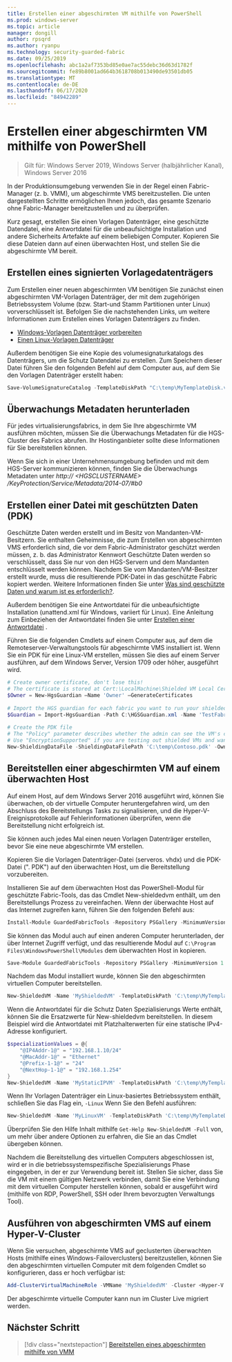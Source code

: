 ```yaml
---
title: Erstellen einer abgeschirmten VM mithilfe von PowerShell
ms.prod: windows-server
ms.topic: article
manager: dongill
author: rpsqrd
ms.author: ryanpu
ms.technology: security-guarded-fabric
ms.date: 09/25/2019
ms.openlocfilehash: abc1a2af7353bd85e0ae7ac55debc36d63d1782f
ms.sourcegitcommit: fe89b8001ad664b3618708b013490de93501db05
ms.translationtype: MT
ms.contentlocale: de-DE
ms.lasthandoff: 06/17/2020
ms.locfileid: "84942289"
---
```

# <a name="create-a-shielded-vm-using-powershell"></a>Erstellen einer abgeschirmten VM mithilfe von PowerShell

>Gilt für: Windows Server 2019, Windows Server (halbjährlicher Kanal), Windows Server 2016

In der Produktionsumgebung verwenden Sie in der Regel einen Fabric-Manager (z. b. VMM), um abgeschirmte VMS bereitzustellen. Die unten dargestellten Schritte ermöglichen Ihnen jedoch, das gesamte Szenario ohne Fabric-Manager bereitzustellen und zu überprüfen.

Kurz gesagt, erstellen Sie einen Vorlagen Datenträger, eine geschützte Datendatei, eine Antwortdatei für die unbeaufsichtigte Installation und andere Sicherheits Artefakte auf einem beliebigen Computer. Kopieren Sie diese Dateien dann auf einen überwachten Host, und stellen Sie die abgeschirmte VM bereit.

## <a name="create-a-signed-template-disk"></a>Erstellen eines signierten Vorlagedatenträgers

Zum Erstellen einer neuen abgeschirmten VM benötigen Sie zunächst einen abgeschirmten VM-Vorlagen Datenträger, der mit dem zugehörigen Betriebssystem Volume (bzw. Start-und Stamm Partitionen unter Linux) vorverschlüsselt ist.
Befolgen Sie die nachstehenden Links, um weitere Informationen zum Erstellen eines Vorlagen Datenträgers zu finden.

- [Windows-Vorlagen Datenträger vorbereiten](guarded-fabric-create-a-shielded-vm-template.md)
- [Einen Linux-Vorlagen Datenträger](guarded-fabric-create-a-linux-shielded-vm-template.md)

Außerdem benötigen Sie eine Kopie des volumesignaturkatalogs des Datenträgers, um die Schutz Datendatei zu erstellen.
Zum Speichern dieser Datei führen Sie den folgenden Befehl auf dem Computer aus, auf dem Sie den Vorlagen Datenträger erstellt haben:

```powershell
Save-VolumeSignatureCatalog -TemplateDiskPath "C:\temp\MyTemplateDisk.vhdx" -VolumeSignatureCatalogPath "C:\temp\MyTemplateDiskCatalog.vsc"
```

## <a name="download-guardian-metadata"></a>Überwachungs Metadaten herunterladen

Für jedes virtualisierungsfabrics, in dem Sie Ihre abgeschirmte VM ausführen möchten, müssen Sie die Überwachungs Metadaten für die HGS-Cluster des Fabrics abrufen.
Ihr Hostinganbieter sollte diese Informationen für Sie bereitstellen können.

Wenn Sie sich in einer Unternehmensumgebung befinden und mit dem HGS-Server kommunizieren können, finden Sie die Überwachungs Metadaten unter *http:// \<HGSCLUSTERNAME\> /KeyProtection/Service/Metadata/2014-07/#b0*

## <a name="create-shielding-data-pdk-file"></a>Erstellen einer Datei mit geschützten Daten (PDK)

Geschützte Daten werden erstellt und im Besitz von Mandanten-VM-Besitzern. Sie enthalten Geheimnisse, die zum Erstellen von abgeschirmten VMS erforderlich sind, die vor dem Fabric-Administrator geschützt werden müssen, z. b. das Administrator Kennwort
Geschützte Daten werden so verschlüsselt, dass Sie nur von den HGS-Servern und dem Mandanten entschlüsselt werden können.
Nachdem Sie vom Mandanten/VM-Besitzer erstellt wurde, muss die resultierende PDK-Datei in das geschützte Fabric kopiert werden.
Weitere Informationen finden Sie unter [Was sind geschützte Daten und warum ist es erforderlich?](guarded-fabric-and-shielded-vms.md#what-is-shielding-data-and-why-is-it-necessary).

Außerdem benötigen Sie eine Antwortdatei für die unbeaufsichtigte Installation (unattend.xml für Windows, variiert für Linux). Eine Anleitung zum Einbeziehen der Antwortdatei finden Sie unter [Erstellen einer Antwortdatei](guarded-fabric-tenant-creates-shielding-data.md#create-an-answer-file) .

Führen Sie die folgenden Cmdlets auf einem Computer aus, auf dem die Remoteserver-Verwaltungstools für abgeschirmte VMS installiert ist.
Wenn Sie ein PDK für eine Linux-VM erstellen, müssen Sie dies auf einem Server ausführen, auf dem Windows Server, Version 1709 oder höher, ausgeführt wird.

 
```powershell
# Create owner certificate, don't lose this!
# The certificate is stored at Cert:\LocalMachine\Shielded VM Local Certificates
$Owner = New-HgsGuardian –Name 'Owner' –GenerateCertificates
 
# Import the HGS guardian for each fabric you want to run your shielded VM
$Guardian = Import-HgsGuardian -Path C:\HGSGuardian.xml -Name 'TestFabric'
 
# Create the PDK file
# The "Policy" parameter describes whether the admin can see the VM's console or not
# Use "EncryptionSupported" if you are testing out shielded VMs and want to debug any issues during the specialization process
New-ShieldingDataFile -ShieldingDataFilePath 'C:\temp\Contoso.pdk' -Owner $Owner –Guardian $guardian –VolumeIDQualifier (New-VolumeIDQualifier -VolumeSignatureCatalogFilePath 'C:\temp\MyTemplateDiskCatalog.vsc' -VersionRule Equals) -WindowsUnattendFile 'C:\unattend.xml' -Policy Shielded
```
    
## <a name="provision-shielded-vm-on-a-guarded-host"></a>Bereitstellen einer abgeschirmten VM auf einem überwachten Host
Auf einem Host, auf dem Windows Server 2016 ausgeführt wird, können Sie überwachen, ob der virtuelle Computer heruntergefahren wird, um den Abschluss des Bereitstellungs Tasks zu signalisieren, und die Hyper-V-Ereignisprotokolle auf Fehlerinformationen überprüfen, wenn die Bereitstellung nicht erfolgreich ist.

Sie können auch jedes Mal einen neuen Vorlagen Datenträger erstellen, bevor Sie eine neue abgeschirmte VM erstellen.

Kopieren Sie die Vorlagen Datenträger-Datei (serveros. vhdx) und die PDK-Datei (". PDK") auf den überwachten Host, um die Bereitstellung vorzubereiten.

Installieren Sie auf dem überwachten Host das PowerShell-Modul für geschützte Fabric-Tools, das das Cmdlet New-shieldedvm enthält, um den Bereitstellungs Prozess zu vereinfachen. Wenn der überwachte Host auf das Internet zugreifen kann, führen Sie den folgenden Befehl aus:

```powershell
Install-Module GuardedFabricTools -Repository PSGallery -MinimumVersion 1.0.0
```

Sie können das Modul auch auf einen anderen Computer herunterladen, der über Internet Zugriff verfügt, und das resultierende Modul auf `C:\Program Files\WindowsPowerShell\Modules` dem überwachten Host in kopieren.

```powershell
Save-Module GuardedFabricTools -Repository PSGallery -MinimumVersion 1.0.0 -Path C:\temp\
```

Nachdem das Modul installiert wurde, können Sie den abgeschirmten virtuellen Computer bereitstellen.

```powershell
New-ShieldedVM -Name 'MyShieldedVM' -TemplateDiskPath 'C:\temp\MyTemplateDisk.vhdx' -ShieldingDataFilePath 'C:\temp\Contoso.pdk' -Wait
```

Wenn die Antwortdatei für die Schutz Daten Spezialisierungs Werte enthält, können Sie die Ersatzwerte für New-shieldedvm bereitstellen. In diesem Beispiel wird die Antwortdatei mit Platzhalterwerten für eine statische IPv4-Adresse konfiguriert.

```powershell
$specializationValues = @{
    "@IP4Addr-1@" = "192.168.1.10/24"
    "@MacAddr-1@" = "Ethernet"
    "@Prefix-1-1@" = "24"
    "@NextHop-1-1@" = "192.168.1.254"
}
New-ShieldedVM -Name 'MyStaticIPVM' -TemplateDiskPath 'C:\temp\MyTemplateDisk.vhdx' -ShieldingDataFilePath 'C:\temp\Contoso.pdk' -SpecializationValues $specializationValues -Wait

```

Wenn Ihr Vorlagen Datenträger ein Linux-basiertes Betriebssystem enthält, schließen Sie das Flag ein, `-Linux` Wenn Sie den Befehl ausführen:

```powershell
New-ShieldedVM -Name 'MyLinuxVM' -TemplateDiskPath 'C:\temp\MyTemplateDisk.vhdx' -ShieldingDataFilePath 'C:\temp\Contoso.pdk' -Wait -Linux
```

Überprüfen Sie den Hilfe Inhalt mithilfe `Get-Help New-ShieldedVM -Full` von, um mehr über andere Optionen zu erfahren, die Sie an das Cmdlet übergeben können.

Nachdem die Bereitstellung des virtuellen Computers abgeschlossen ist, wird er in die betriebssystemspezifische Spezialisierungs Phase eingegeben, in der er zur Verwendung bereit ist.
Stellen Sie sicher, dass Sie die VM mit einem gültigen Netzwerk verbinden, damit Sie eine Verbindung mit dem virtuellen Computer herstellen können, sobald er ausgeführt wird (mithilfe von RDP, PowerShell, SSH oder Ihrem bevorzugten Verwaltungs Tool).

## <a name="running-shielded-vms-on-a-hyper-v-cluster"></a>Ausführen von abgeschirmten VMS auf einem Hyper-V-Cluster

Wenn Sie versuchen, abgeschirmte VMS auf geclusterten überwachten Hosts (mithilfe eines Windows-Failoverclusters) bereitzustellen, können Sie den abgeschirmten virtuellen Computer mit dem folgenden Cmdlet so konfigurieren, dass er hoch verfügbar ist:

```powershell
Add-ClusterVirtualMachineRole -VMName 'MyShieldedVM' -Cluster <Hyper-V cluster name>
```

Der abgeschirmte virtuelle Computer kann nun im Cluster Live migriert werden.

## <a name="next-step"></a>Nächster Schritt

> [!div class="nextstepaction"]
> [Bereitstellen eines abgeschirmten mithilfe von VMM](guarded-fabric-tenant-deploys-shielded-vm-using-vmm.md)